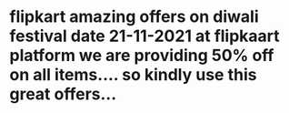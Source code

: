 # flipkart amazing offers on diwali festival date 21-11-2021 at flipkaart platform we are providing 50% off on all items.... so kindly use this great offers...
